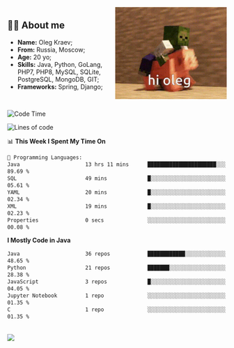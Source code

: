 <img align="right" height="211" width="256" src="res/hi-oleg.gif">
<div>
	<h2>👨‍💻 About me</h2>
	<ul align="left">
	    <li><strong>Name:</strong> Oleg Kraev;</li>
	    <li><strong>From:</strong> Russia, Moscow;</li>
	    <li><strong>Age:</strong> 20 yo;</li>
	    <li><strong>Skills:</strong> Java, Python, GoLang, PHP7, PHP8, MySQL, SQLite, PostgreSQL, MongoDB, GIT;</li>
	    <li><strong>Frameworks:</strong> Spring, Django;</li>
	</ul>
</div>
<br>

<!--START_SECTION:waka-->
![Code Time](http://img.shields.io/badge/Code%20Time-878%20hrs%2044%20mins-blue)

![Lines of code](https://img.shields.io/badge/From%20Hello%20World%20I%27ve%20Written--338.3%20thousand%20lines%20of%20code-blue)

📊 **This Week I Spent My Time On** 

```text
💬 Programming Languages: 
Java                     13 hrs 11 mins      ██████████████████████░░░   89.69 % 
SQL                      49 mins             █░░░░░░░░░░░░░░░░░░░░░░░░   05.61 % 
YAML                     20 mins             █░░░░░░░░░░░░░░░░░░░░░░░░   02.34 % 
XML                      19 mins             █░░░░░░░░░░░░░░░░░░░░░░░░   02.23 % 
Properties               0 secs              ░░░░░░░░░░░░░░░░░░░░░░░░░   00.08 % 
```

**I Mostly Code in Java** 

```text
Java                     36 repos            ████████████░░░░░░░░░░░░░   48.65 % 
Python                   21 repos            ███████░░░░░░░░░░░░░░░░░░   28.38 % 
JavaScript               3 repos             █░░░░░░░░░░░░░░░░░░░░░░░░   04.05 % 
Jupyter Notebook         1 repo              ░░░░░░░░░░░░░░░░░░░░░░░░░   01.35 % 
C                        1 repo              ░░░░░░░░░░░░░░░░░░░░░░░░░   01.35 % 
```




<!--END_SECTION:waka-->

<br>
<img align="center" src="https://wakatime.com/share/@hteppl/18a68a4e-e1fb-41eb-b9f2-e999d76b9bac.svg">

